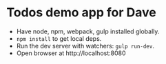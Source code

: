 # Todos demo app for Dave

- Have node, npm, webpack, gulp installed globally.
- `npm install` to get local deps.
- Run the dev server with watchers: `gulp run-dev`.
- Open browser at http://localhost:8080
